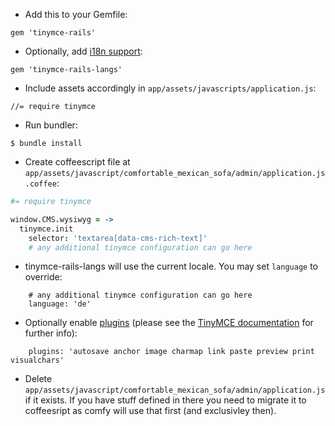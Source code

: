 * Add this to your Gemfile:
```
gem 'tinymce-rails'
```
* Optionally, add [i18n support](https://github.com/spohlenz/tinymce-rails-langs/):
```
gem 'tinymce-rails-langs'
```
* Include assets accordingly in `app/assets/javascripts/application.js`:
```
//= require tinymce
```
* Run bundler:
```
$ bundle install
```
* Create coffeescript file at `app/assets/javascript/comfortable_mexican_sofa/admin/application.js.coffee`:
```coffee
#= require tinymce

window.CMS.wysiwyg = ->
  tinymce.init
    selector: 'textarea[data-cms-rich-text]'
    # any additional tinymce configuration can go here
```

* tinymce-rails-langs will use the current locale. You may set `language` to override:

```
    # any additional tinymce configuration can go here
    language: 'de'
```

* Optionally enable [plugins](http://www.tinymce.com/wiki.php/TinyMCE3x:Plugins) (please see the [TinyMCE documentation](https://github.com/spohlenz/tinymce-rails/blob/master/README.md) for further info):

```
    plugins: 'autosave anchor image charmap link paste preview print visualchars'
```

* Delete `app/assets/javascript/comfortable_mexican_sofa/admin/application.js` if it exists. If you have stuff defined in there you need to migrate it to coffeesript as comfy will use that first (and exclusivley then).
